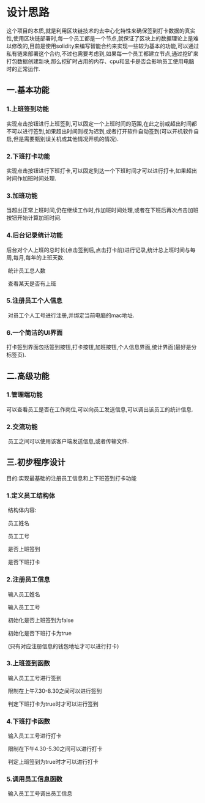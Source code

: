 # 设计思路

这个项目的本质,就是利用区块链技术的去中心化特性来确保签到打卡数据的真实性,使用区块链部署时,每一个员工都是一个节点,就保证了区块上的数据理论上是难以修改的,目前是使用solidity来编写智能合约来实现一些较为基本的功能,可以通过私有链来部署这个合约,不过也需要考虑到,如果每一个员工都建立节点,通过挖矿来打包数据创建新块,那么挖矿时占用的内存、cpu和显卡是否会影响员工使用电脑时的正常运作.

## 一.基本功能

### 1.上班签到功能

​	实现点击按钮进行上班签到,可以固定一个上班时间的范围,在此之前或超出时间都不可以进行签到,如果超出时间则视为迟到,或者打开软件自动签到(可以开机软件自启,但是需要甄别误关机或其他情况开机的情况).

### 2.下班打卡功能

​	实现点击按钮进行下班打卡,可以固定到达一个下班时间才可以进行打卡,如果超出时间作加班时间处理.

### 3.加班功能

​	当超出正常上班时间,仍在继续工作时,作加班时间处理,或者在下班后再次点击加班按钮开始计算加班时间.

### 4.后台记录统计功能 

​	后台对个人上班的总时长(点击签到后,点击打卡前)进行记录,统计总上班时间与每周,每月,每年的上班天数.

​	统计员工总人数

​	查看某天是否有上班

### 5.注册员工个人信息

​	对员工个人工号进行注册,并绑定当前电脑的mac地址.

### 6.一个简洁的UI界面

​	打卡签到界面包括签到按钮,打卡按钮,加班按钮,个人信息界面,统计界面(最好是分标签页).

## 二.高级功能

### 1.管理端功能

​	可以查看员工是否在工作岗位,可以向员工发送信息,可以调出该员工的统计信息.

### 2.交流功能

​	员工之间可以使用该客户端发送信息,或者传输文件.

## 三.初步程序设计

目的:实现最基础的注册员工信息和上下班签到打卡功能

### 1.定义员工结构体

​	结构体内容:

​		员工姓名

​		员工工号

​		是否上班签到

​		是否下班打卡

### 2.注册员工信息

​	输入员工姓名

​	输入员工工号

​	初始化是否上班签到为false

​	初始化是否下班打卡为true

​	(只有对应注册信息的钱包地址才可以进行打卡)

### 3.上班签到函数

​	输入员工工号进行签到

​	限制在上午7.30-8.30之间可以进行签到

​	判定下班打卡为true时才可以进行签到

### 4.下班打卡函数

​	输入员工工号进行打卡

​	限制在下午4.30-5.30之间可以进行打卡

​	判定上班签到为true时才可以进行打卡

### 5.调用员工信息函数

​	输入员工工号调出员工信息
